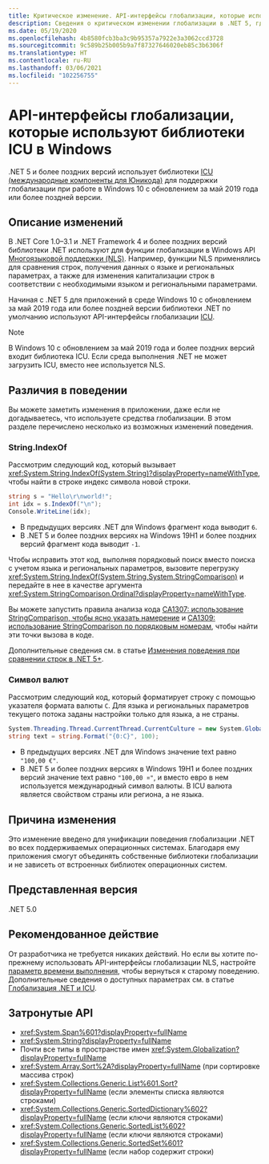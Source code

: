 ```yaml
---
title: Критическое изменение. API-интерфейсы глобализации, которые используют библиотеки ICU в Windows
description: Сведения о критическом изменении глобализации в .NET 5, где для функций глобализации используются библиотеки ICU вместо NLS.
ms.date: 05/19/2020
ms.openlocfilehash: 4b8580fcb3ba3c9b95357a7922e3a3062ccd3728
ms.sourcegitcommit: 9c589b25b005b9a7f87327646020eb85c3b6306f
ms.translationtype: HT
ms.contentlocale: ru-RU
ms.lasthandoff: 03/06/2021
ms.locfileid: "102256755"
---
```

# <a name="globalization-apis-use-icu-libraries-on-windows"></a>API-интерфейсы глобализации, которые используют библиотеки ICU в Windows

.NET 5 и более поздних версий использует библиотеки [ICU (международные компоненты для Юникода)](http://site.icu-project.org/home) для поддержки глобализации при работе в Windows 10 с обновлением за май 2019 года или более поздней версии.

## <a name="change-description"></a>Описание изменений

В .NET Core 1.0–3.1 и .NET Framework 4 и более поздних версий библиотеки .NET используют для функции глобализации в Windows API [Многоязыковой поддержки (NLS)](/windows/win32/intl/national-language-support). Например, функции NLS применялись для сравнения строк, получения данных о языке и региональных параметрах, а также для изменения капитализации строк в соответствии с необходимыми языком и региональными параметрами.

Начиная с .NET 5 для приложений в среде Windows 10 с обновлением за май 2019 года или более поздней версии библиотеки .NET по умолчанию используют API-интерфейсы глобализации [ICU](http://site.icu-project.org/home).

> [!NOTE]
> В Windows 10 с обновлением за май 2019 года и более поздних версий входит библиотека ICU. Если среда выполнения .NET не может загрузить ICU, вместо нее используется NLS.

## <a name="behavioral-differences"></a>Различия в поведении

Вы можете заметить изменения в приложении, даже если не догадываетесь, что используете средства глобализации. В этом разделе перечислено несколько из возможных изменений поведения.

### <a name="stringindexof"></a>String.IndexOf

Рассмотрим следующий код, который вызывает <xref:System.String.IndexOf(System.String)?displayProperty=nameWithType>, чтобы найти в строке индекс символа новой строки.

```csharp
string s = "Hello\r\nworld!";
int idx = s.IndexOf("\n");
Console.WriteLine(idx);
```

- В предыдущих версиях .NET для Windows фрагмент кода выводит `6`.
- В .NET 5 и более поздних версиях на Windows 19H1 и более поздних версий фрагмент кода выводит `-1`.

Чтобы исправить этот код, выполняя порядковый поиск вместо поиска с учетом языка и региональных параметров, вызовите перегрузку <xref:System.String.IndexOf(System.String,System.StringComparison)> и передайте в нее в качестве аргумента <xref:System.StringComparison.Ordinal?displayProperty=nameWithType>.

Вы можете запустить правила анализа кода [CA1307: использование StringComparison, чтобы ясно указать намерение](../../../../fundamentals/code-analysis/quality-rules/ca1307.md) и [CA1309: использование StringComparison по порядковым номерам](../../../../fundamentals/code-analysis/quality-rules/ca1309.md), чтобы найти эти точки вызова в коде.

Дополнительные сведения см. в статье [Изменения поведения при сравнении строк в .NET 5+](../../../../standard/base-types/string-comparison-net-5-plus.md).

### <a name="currency-symbol"></a>Символ валют

Рассмотрим следующий код, который форматирует строку с помощью указателя формата валюты `C`. Для языка и региональных параметров текущего потока заданы настройки только для языка, а не страны.

```csharp
System.Threading.Thread.CurrentThread.CurrentCulture = new System.Globalization.CultureInfo("de");
string text = string.Format("{0:C}", 100);
```

- В предыдущих версиях .NET для Windows значение text равно `"100,00 €"`.
- В .NET 5 и более поздних версиях в Windows 19H1 и более поздних версий значение text равно `"100,00 ¤"`, и вместо евро в нем используется международный символ валюты. В ICU валюта является свойством страны или региона, а не языка.

## <a name="reason-for-change"></a>Причина изменения

Это изменение введено для унификации поведения глобализации .NET во всех поддерживаемых операционных системах. Благодаря ему приложения смогут объединять собственные библиотеки глобализации и не зависеть от встроенных библиотек операционных систем.

## <a name="version-introduced"></a>Представленная версия

.NET 5.0

## <a name="recommended-action"></a>Рекомендованное действие

От разработчика не требуется никаких действий. Но если вы хотите по-прежнему использовать API-интерфейсы глобализации NLS, настройте [параметр времени выполнения](../../../run-time-config/globalization.md#nls), чтобы вернуться к старому поведению. Дополнительные сведения о доступных параметрах см. в статье [Глобализация .NET и ICU](../../../../standard/globalization-localization/globalization-icu.md).

## <a name="affected-apis"></a>Затронутые API

- <xref:System.Span%601?displayProperty=fullName>
- <xref:System.String?displayProperty=fullName>
- Почти все типы в пространстве имен <xref:System.Globalization?displayProperty=fullName>
- <xref:System.Array.Sort%2A?displayProperty=fullName> (при сортировке массива строк)
- <xref:System.Collections.Generic.List%601.Sort?displayProperty=fullName> (если элементы списка являются строками)
- <xref:System.Collections.Generic.SortedDictionary%602?displayProperty=fullName> (если ключи являются строками)
- <xref:System.Collections.Generic.SortedList%602?displayProperty=fullName> (если ключи являются строками)
- <xref:System.Collections.Generic.SortedSet%601?displayProperty=fullName> (если набор содержит строки)

<!--

### Affected APIs

- ``T:System.Span`1``
- `T:System.String`
- `N:System.Globalization`
- `Overload:System.Array.Sort`
- ``M:System.Collections.Generic.List`1.Sort``
- ``T:System.Collections.Generic.SortedDictionary`2``
- ``T:System.Collections.Generic.SortedList`2``
- ``T:System.Collections.Generic.SortedSet`1``

### Category

- Core .NET libraries
- Globalization

-->

